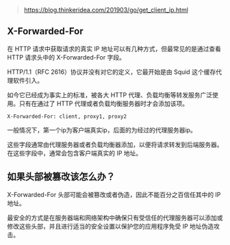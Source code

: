 > https://blog.thinkeridea.com/201903/go/get_client_ip.html

## X-Forwarded-For

在 HTTP 请求中获取请求的真实 IP 地址可以有几种方式，但最常见的是通过查看 HTTP 请求头中的 X-Forwarded-For 字段。

HTTP/1.1（RFC 2616）协议并没有对它的定义，它最开始是由 Squid 这个缓存代理软件引入。

如今它已经成为事实上的标准，被各大 HTTP 代理、负载均衡等转发服务广泛使用。只有在通过了 HTTP 代理或者负载均衡服务器时才会添加该项。

```
X-Forwarded-For: client, proxy1, proxy2
```

一般情况下，第一个ip为客户端真实ip，后面的为经过的代理服务器ip。

这些字段通常由代理服务器或者负载均衡器添加，以便将请求转发到后端服务器。在这些字段中，通常会包含客户端真实的 IP 地址。

## 如果头部被篡改该怎么办？

X-Forwarded-For 头部可能会被篡改或者伪造，因此不能百分之百信任其中的 IP 地址。

最安全的方式是在服务器端和网络架构中确保只有受信任的代理服务器可以添加或修改这些头部，并且进行适当的安全设置以保护您的应用程序免受 IP 地址伪造攻击。